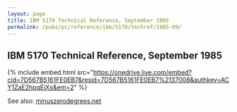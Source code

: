 ```yaml
---
layout: page
title: IBM 5170 Technical Reference, September 1985
permalink: /pubs/pc/reference/ibm/5170/techref/1985-09/
---
```


IBM 5170 Technical Reference, September 1985
--------------------------------------------

{% include embed.html src="https://onedrive.live.com/embed?cid=7D567B5161FE0EB7&resid=7D567B5161FE0EB7%2137008&authkey=ACY1ZaE2hpqEjXs&em=2" %}

See also: [minuszerodegrees.net](http://www.minuszerodegrees.net/manuals/IBM_5170_Technical_Reference_6280070_SEP85.pdf)
